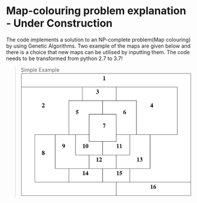 # Map-colouring problem explanation - Under Construction
The code implements a solution to an NP-complete problem(Map colouring) by using Genetic Algorithms. Two example of the maps are given below and there is a choice that new maps can be utilised by inputting them. The code needs to be transformed from python 2.7 to 3.7!
>Simple Example
![](/imgs/Simple_Example.png?raw=true)

